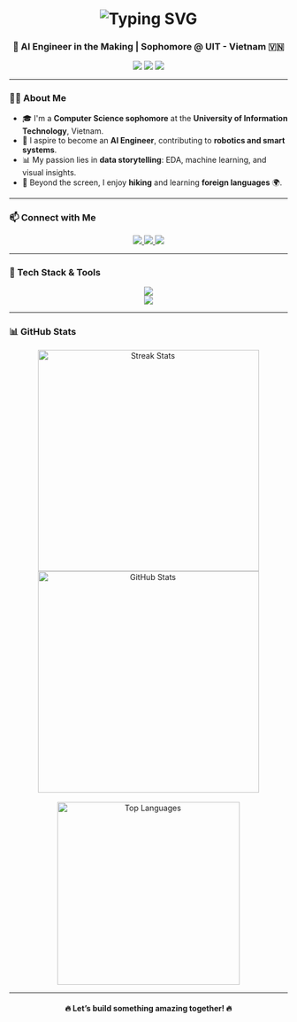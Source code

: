 <h1 align="center">
  <img src="https://readme-typing-svg.herokuapp.com?font=Righteous&size=35&center=true&vCenter=true&width=500&height=70&duration=4000&lines=Hi+There!+👋;+I'm+Pikker+Pham!" alt="Typing SVG" />
</h1>

<h3 align="center">🚀 AI Engineer in the Making | Sophomore @ UIT - Vietnam 🇻🇳</h3>

<p align="center">
  <img src="https://img.shields.io/badge/💡 Passion-AI%20%26%20Robotics-blueviolet?style=flat-square" />
  <img src="https://img.shields.io/badge/🧠 Focus-ML%2C%20EDA%2C%20Data%20Visualization-brightgreen?style=flat-square" />
  <img src="https://img.shields.io/badge/🛠 Tools-Matplotlib%2C%20Seaborn%2C%20Sklearn-yellow?style=flat-square" />
</p>

---

### 👨‍💻 About Me

- 🎓 I'm a **Computer Science sophomore** at the **University of Information Technology**, Vietnam.
- 🤖 I aspire to become an **AI Engineer**, contributing to **robotics and smart systems**.
- 📊 My passion lies in **data storytelling**: EDA, machine learning, and visual insights.
- 🌄 Beyond the screen, I enjoy **hiking** and learning **foreign languages** 🌍.

---

### 📫 Connect with Me

<div align="center">
  <a href="mailto:pikkerpham168@gmail.com">
    <img src="https://img.shields.io/badge/Gmail-EA4335?style=for-the-badge&logo=gmail&logoColor=white" />
  </a>
  <a href="https://linkedin.com/in/pikker-pham-68a208193" target="_blank">
    <img src="https://img.shields.io/badge/LinkedIn-0A66C2?style=for-the-badge&logo=linkedin&logoColor=white" />
  </a>
  <a href="https://github.com/PhamQuocNam" target="_blank">
    <img src="https://img.shields.io/badge/GitHub-24292E?style=for-the-badge&logo=github&logoColor=white" />
  </a>
</div>

---

### 🧰 Tech Stack & Tools

<div align="center">
  <img src="https://skillicons.dev/icons?i=python,sklearn,pytorch,tensorflow,opencv,c,java,latex,express,firebase,mysql" />
  <br />
  <img src="https://skillicons.dev/icons?i=nodejs,java,tailwind,figma,git,github,vscode,langchain,huggingface" />
</div>

---

### 📊 GitHub Stats

<div align="center">
  <img width="400" src="https://github-readme-streak-stats-salesp07.vercel.app/?user=PhamQuocNam&theme=react&count_private=true&border_radius=10" alt="Streak Stats" />
  <img width="400" src="https://github-readme-stats-salesp07.vercel.app/api?username=PhamQuocNam&show_icons=true&theme=react&count_private=true&rank_icon=github&border_radius=10" alt="GitHub Stats" />
  <br/><br/>
  <img width="330" src="https://github-readme-stats-salesp07.vercel.app/api/top-langs/?username=PhamQuocNam&hide=html&layout=compact&langs_count=10&theme=react&border_radius=10&size_weight=0.5&count_weight=0.5" alt="Top Languages" />
</div>

---

<div align="center">
  <h4>🔥 Let’s build something amazing together! 🔥</h4>
</div>
